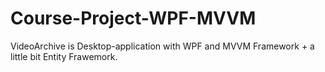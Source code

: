 # Course-Project-WPF-MVVM 
VideoArchive is Desktop-application with WPF and MVVM Framework + a little bit Entity Frawemork.
